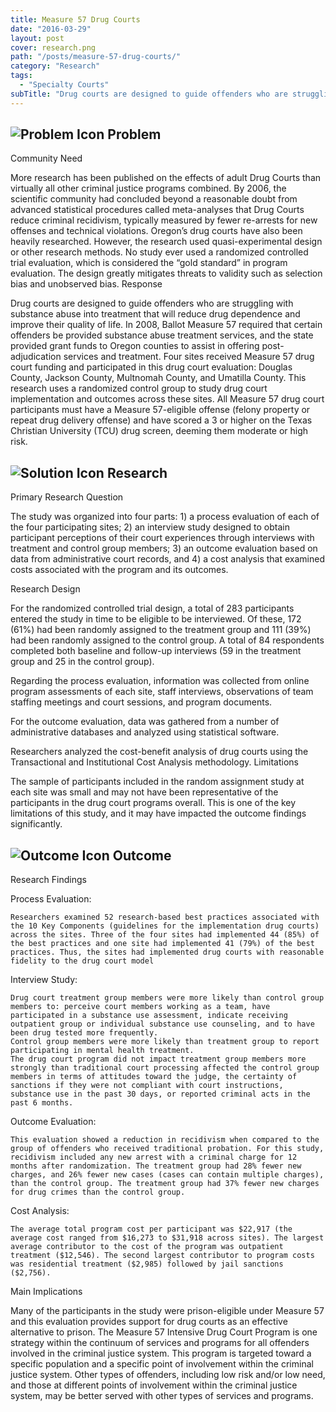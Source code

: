 ```yaml
---
title: Measure 57 Drug Courts
date: "2016-03-29"
layout: post
cover: research.png
path: "/posts/measure-57-drug-courts/"
category: "Research"
tags:
  - "Specialty Courts"
subTitle: "Drug courts are designed to guide offenders who are struggling with substance abuse into treatment that will reduce drug dependence and improve their quality of life."
---
```

## ![Problem Icon](https://github.com/google/material-design-icons/raw/master/alert/1x_web/ic_error_outline_black_48dp.png "Problem") Problem

Community Need

More research has been published on the effects of adult Drug Courts than virtually all other criminal justice programs combined. By 2006, the scientific community had concluded beyond a reasonable doubt from advanced statistical procedures called meta-analyses that Drug Courts reduce criminal recidivism, typically measured by fewer re-arrests for new offenses and technical violations. Oregon’s drug courts have also been heavily researched. However, the research used quasi-experimental design or other research methods. No study ever used a randomized controlled trial evaluation, which is considered the “gold standard” in program evaluation. The design greatly mitigates threats to validity such as selection bias and unobserved bias.
Response

Drug courts are designed to guide offenders who are struggling with substance abuse into treatment that will reduce drug dependence and improve their quality of life. In 2008, Ballot Measure 57 required that certain offenders be provided substance abuse treatment services, and the state provided grant funds to Oregon counties to assist in offering post-adjudication services and treatment. Four sites received Measure 57 drug court funding and participated in this drug court evaluation: Douglas County, Jackson County, Multnomah County, and Umatilla County. This research uses a randomized control group to study drug court implementation and outcomes across these sites. All Measure 57 drug court participants must have a Measure 57-eligible offense (felony property or repeat drug delivery offense) and have scored a 3 or higher on the Texas Christian University (TCU) drug screen, deeming them moderate or high risk.

## ![Solution Icon](https://github.com/google/material-design-icons/raw/master/action/1x_web/ic_lightbulb_outline_black_48dp.png "Solution") Research

Primary Research Question

The study was organized into four parts: 1) a process evaluation of each of the four participating sites; 2) an interview study designed to obtain participant perceptions of their court experiences through interviews with treatment and control group members; 3) an outcome evaluation based on data from administrative court records, and 4) a cost analysis that examined costs associated with the program and its outcomes.

Research Design

For the randomized controlled trial design, a total of 283 participants entered the study in time to be eligible to be interviewed. Of these, 172 (61%) had been randomly assigned to the treatment group and 111 (39%) had been randomly assigned to the control group. A total of 84 respondents completed both baseline and follow-up interviews (59 in the treatment group and 25 in the control group).

Regarding the process evaluation, information was collected from online program assessments of each site, staff interviews, observations of team staffing meetings and court sessions, and program documents.

For the outcome evaluation, data was gathered from a number of administrative databases and analyzed using statistical software.

Researchers analyzed the cost-benefit analysis of drug courts using the Transactional and Institutional Cost Analysis methodology.
Limitations

The sample of participants included in the random assignment study at each site was small and may not have been representative of the participants in the drug court programs overall. This is one of the key limitations of this study, and it may have impacted the outcome findings significantly.

## ![Outcome Icon](https://github.com/google/material-design-icons/raw/master/action/1x_web/ic_view_list_black_48dp.png "Outcome") Outcome

Research Findings

Process Evaluation:

    Researchers examined 52 research-based best practices associated with the 10 Key Components (guidelines for the implementation drug courts) across the sites. Three of the four sites had implemented 44 (85%) of the best practices and one site had implemented 41 (79%) of the best practices. Thus, the sites had implemented drug courts with reasonable fidelity to the drug court model

Interview Study:

    Drug court treatment group members were more likely than control group members to: perceive court members working as a team, have participated in a substance use assessment, indicate receiving outpatient group or individual substance use counseling, and to have been drug tested more frequently.
    Control group members were more likely than treatment group to report participating in mental health treatment.
    The drug court program did not impact treatment group members more strongly than traditional court processing affected the control group members in terms of attitudes toward the judge, the certainty of sanctions if they were not compliant with court instructions, substance use in the past 30 days, or reported criminal acts in the past 6 months.

Outcome Evaluation:

    This evaluation showed a reduction in recidivism when compared to the group of offenders who received traditional probation. For this study, recidivism included any new arrest with a criminal charge for 12 months after randomization. The treatment group had 28% fewer new charges, and 26% fewer new cases (cases can contain multiple charges), than the control group. The treatment group had 37% fewer new charges for drug crimes than the control group.

Cost Analysis:

    The average total program cost per participant was $22,917 (the average cost ranged from $16,273 to $31,918 across sites). The largest average contributor to the cost of the program was outpatient treatment ($12,546). The second largest contributor to program costs was residential treatment ($2,985) followed by jail sanctions ($2,756).

Main Implications

Many of the participants in the study were prison-eligible under Measure 57 and this evaluation provides support for drug courts as an effective alternative to prison. The Measure 57 Intensive Drug Court Program is one strategy within the continuum of services and programs for all offenders involved in the criminal justice system. This program is targeted toward a specific population and a specific point of involvement within the criminal justice system. Other types of offenders, including low risk and/or low need, and those at different points of involvement within the criminal justice system, may be better served with other types of services and programs.